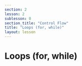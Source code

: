 ```yaml
---
section: 2
lesson: 2
sublesson: 0
section_title: "Control Flow"
title: "Loops (for, while)"
layout: lesson
---
```


# Loops (for, while)

<!-- Content goes here -->

